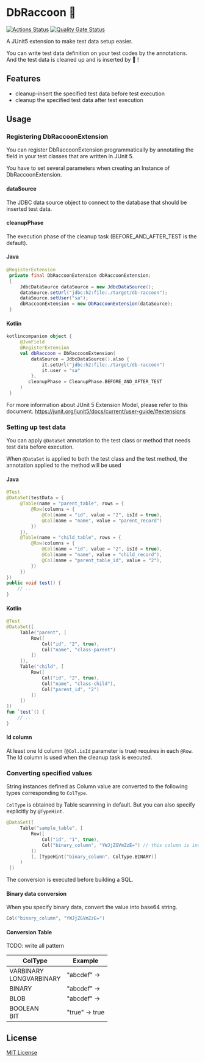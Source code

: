 # DbRaccoon 🦝
[![Actions Status](https://github.com/yuizho/db-raccoon/workflows/build/badge.svg)](https://github.com/yuizho/db-raccoon/actions)
[![Quality Gate Status](https://sonarcloud.io/api/project_badges/measure?project=yuizho_db-raccoon&metric=alert_status)](https://sonarcloud.io/dashboard?id=yuizho_db-raccoon)

A JUnit5 extension to make test data setup easier.

You can write test data definition on your test codes by the annotations.
And the test data is cleaned up and is inserted by 🦝 !

## Features
- cleanup-insert the specified test data before test execution
- cleanup the specified test data after test execution

## Usage

### Registering DbRaccoonExtension
You can register DbRaccoonExtension programmatically by annotating the field in your test classes that are written in JUnit 5.

You have to set several parameters when creating an Instance of DbRaccoonExtension.

#### dataSource
The JDBC data source object to connect to the database that should be inserted test data.

#### cleanupPhase
The execution phase of the cleanup task (BEFORE_AND_AFTER_TEST is the default).

#### Java

```Java
@RegisterExtension
 private final DbRaccoonExtension dbRaccoonExtension;
 {
     JdbcDataSource dataSource = new JdbcDataSource();
     dataSource.setUrl("jdbc:h2:file:./target/db-raccoon");
     dataSource.setUser("sa");
     dbRaccoonExtension = new DbRaccoonExtension(dataSource);
 }
```

#### Kotlin

```kotlin
kotlincompanion object {
     @JvmField
     @RegisterExtension
     val dbRaccoon = DbRaccoonExtension(
         dataSource = JdbcDataSource().also {
             it.setUrl("jdbc:h2:file:./target/db-raccoon")
             it.user = "sa"
         },
        cleanupPhase = CleanupPhase.BEFORE_AND_AFTER_TEST
     )
 }
```

For more information about JUnit 5 Extension Model, please refer to this document.
https://junit.org/junit5/docs/current/user-guide/#extensions

### Setting up test data
You can apply `@DataSet` annotation to the test class or method that needs test data before execution.

When `@DataSet` is applied to both the test class and the test method, the annotation applied to the method will be used

#### Java

```java
@Test
@DataSet(testData = {
     @Table(name = "parent_table", rows = {
         @Row(columns = {
             @Col(name = "id", value = "2", isId = true),
             @Col(name = "name", value = "parent_record")
         })
     }),
     @Table(name = "child_table", rows = {
         @Row(columns = {
             @Col(name = "id", value = "2", isId = true),
             @Col(name = "name", value = "child_record"),
             @Col(name = "parent_table_id", value = "2"),
         })
     })
})
public void test() {
    // ...
}
```

#### Kotlin

```kotlin
@Test
@DataSet([
     Table("parent", [
         Row([
             Col("id", "2", true),
             Col("name", "class-parent")
         ])
     ]),
     Table("child", [
         Row([
             Col("id", "2", true),
             Col("name", "class-child"),
             Col("parent_id", "2")
         ])
     ])
])
fun `test`() {
    // ...
}
```

#### Id column
At least one Id column (`@Col.isId` parameter is true) requires in each `@Row`.
The Id column is used when the cleanup task is executed.

### Converting specified values
String instances defined as Column value are converted to the following types corresponding to `ColType`.

`ColType` is obtained by Table scannning in default.
But you can also specify explicitly by `@TypeHint`.


```kotlin
@DataSet([
     Table("sample_table", [
         Row([
             Col("id", "1", true),
             Col("binary_column", "YWJjZGVmZzE=") // this column is inserted as BINARY type
         ])
         ], [TypeHint("binary_column", ColType.BINARY)]
     )
 ])
```

The conversion is executed before building a SQL.

#### Binary data conversion
When you specify binary data, convert the value into base64 string.


```kotlin
Col("binary_column", "YWJjZGVmZzE=")
```

#### Conversion Table

TODO: write all pattern

|  ColType  |  Example  |
| ---- | ---- |
|  VARBINARY<br>LONGVARBINARY  |  "abcdef" ->   |
|  BINARY  |  "abcdef" ->   |
|  BLOB  |  "abcdef" ->   |
|  BOOLEAN<br>BIT  |  "true" ->  true |


## License
[MIT License](https://github.com/yuizho/db-raccoon/blob/master/LICENSE)
